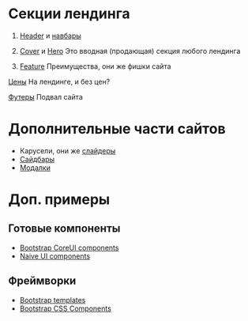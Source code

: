 # Секции лендинга

1. [Header](https://getbootstrap.com/docs/5.3/examples/headers/) и [навбары](https://getbootstrap.com/docs/5.3/examples/navbars/)



2. [Cover](https://getbootstrap.com/docs/5.3/examples/heroes/) и [Hero](https://getbootstrap.com/docs/5.3/examples/cover/)
Это вводная (продающая) секция любого лендинга


3. [Feature](https://getbootstrap.com/docs/5.3/examples/features/)
Преимущества, они же фишки сайта


[Цены](https://getbootstrap.com/docs/5.3/examples/pricing/)
На лендинге, и без цен?

[Футеры](https://getbootstrap.com/docs/5.3/examples/footers/)
Подвал сайта


# Дополнительные части сайтов

- Карусели, они же [слайдеры](https://getbootstrap.com/docs/5.3/examples/carousel/)
- [Сайдбары](https://getbootstrap.com/docs/5.3/examples/sidebars/)
- [Модалки](https://getbootstrap.com/docs/5.3/examples/modals/)

# Доп. примеры

## Готовые компоненты
* [Bootstrap CoreUI components](https://coreui.io/bootstrap-vue/components/accordion.html)
* [Naive UI components](https://www.naiveui.com/en-US/light/components/button)

## Фреймворки
* [Bootstrap templates](https://getbootstrap.com/docs/5.3/examples/)
* [Bootstrap CSS Components](https://getbootstrap.com/docs/5.3/getting-started/introduction/)